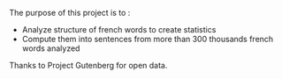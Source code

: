 The purpose of this project is to :
- Analyze structure of french words to create statistics
- Compute them into sentences from more than 300 thousands french words analyzed

Thanks to Project Gutenberg for open data.
